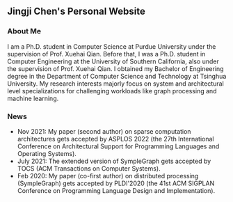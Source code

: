 ## Jingji Chen's Personal Website

### About Me

I am a Ph.D. student in Computer Science at Purdue University under the supervision of Prof. Xuehai Qian. Before that, I was a Ph.D. student in Computer Engineering at the University of Southern California, also under the supervision of Prof. Xuehai Qian. I obtained my Bachelor of Engineering degree in the Department of Computer Science and Technology at Tsinghua University. My research interests majorly focus on system and architectural level specializations for challenging workloads like graph processing and machine learning. 

### News 

* Nov 2021: My paper (second author) on sparse computation architectures gets accepted by ASPLOS 2022 (the 27th International Conference on Architectural Support for Programming Languages and Operating Systems).
* July 2021: The extended version of SympleGraph gets accepted by TOCS (ACM Transactions on Computer Systems).
* Feb 2020: My paper (co-first author) on distributed processing (SympleGraph) gets accepted by PLDI'2020 (the 41st ACM SIGPLAN Conference on Programming Language Design and Implementation).
